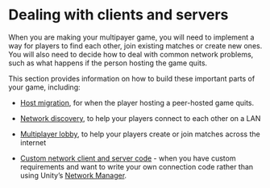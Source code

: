 # Dealing with clients and servers

When you are making your multipayer game, you will need to implement a way for players to find each other, join existing matches or create new ones. You will also need to decide how to deal with common network problems, such as what happens if the person hosting the game quits.

This section provides information on how to build these important parts of your game, including:

* [Host migration](UNetHostMigration), for when the player hosting a peer-hosted game quits.

* [Network discovery](UNetDiscovery), to help your players connect to each other on a LAN

* [Multiplayer lobby](UNetLobby), to help your players create or join matches across the internet

* [Custom network client and server code](UNetClientServer) - when you have custom requirements and want to write your own connection code rather than using Unity’s [Network Manager](UNetManager).
